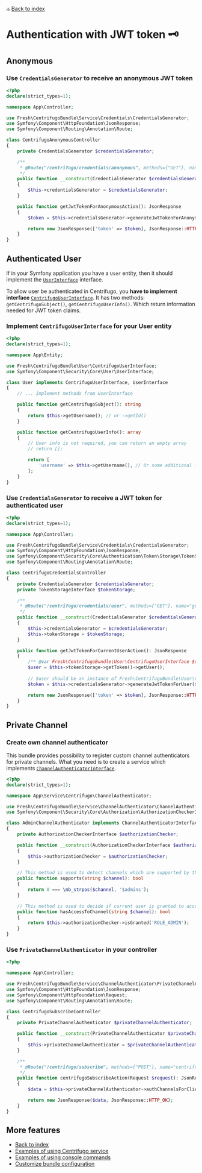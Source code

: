 🔝 [Back to index](./../../README.md "Back to index")

# Authentication with JWT token 🗝️️

## Anonymous

### Use `CredentialsGenerator` to receive an anonymous JWT token

```php
<?php
declare(strict_types=1);

namespace App\Controller;

use Fresh\CentrifugoBundle\Service\Credentials\CredentialsGenerator;
use Symfony\Component\HttpFoundation\JsonResponse;
use Symfony\Component\Routing\Annotation\Route;

class CentrifugoAnonymousController
{
    private CredentialsGenerator $credentialsGenerator;

    /**
     * @Route("/centrifugo/credentials/anonymous", methods={"GET"}, name="get_centrifugo_credentials_for_anonymous")
     */
    public function __construct(CredentialsGenerator $credentialsGenerator)
    {
        $this->credentialsGenerator = $credentialsGenerator;
    }

    public function getJwtTokenForAnonymousAction(): JsonResponse
    {
        $token = $this->credentialsGenerator->generateJwtTokenForAnonymous();

        return new JsonResponse(['token' => $token], JsonResponse::HTTP_OK);
    }
}
```

## Authenticated User

If in your Symfony application you have a `User` entity, then it should implement the [`UserInterface`](https://github.com/symfony/security-core/blob/master/User/UserInterface.php) interface.

To allow user be authenticated in Centrifugo, you **have to implement interface** [`CentrifugoUserInterface`](./../../User/CentrifugoUserInterface.php).
It has two methods: `getCentrifugoSubject()`, `getCentrifugoUserInfo()`. Which return information needed for JWT token claims.

### Implement `CentrifugoUserInterface` for your User entity

```php
<?php
declare(strict_types=1);

namespace App\Entity;

use Fresh\CentrifugoBundle\User\CentrifugoUserInterface;
use Symfony\Component\Security\Core\User\UserInterface;

class User implements CentrifugoUserInterface, UserInterface
{
    // ... implement methods from UserInterface

    public function getCentrifugoSubject(): string
    {
        return $this->getUsername(); // or ->getId()
    }

    public function getCentrifugoUserInfo(): array
    {
        // User info is not required, you can return an empty array
        // return [];

        return [
            'username' => $this->getUsername(), // Or some additional info, if you wish
        ];
    }
}

```

### Use `CredentialsGenerator` to receive a JWT token for authenticated user

```php
<?php
declare(strict_types=1);

namespace App\Controller;

use Fresh\CentrifugoBundle\Service\Credentials\CredentialsGenerator;
use Symfony\Component\HttpFoundation\JsonResponse;
use Symfony\Component\Security\Core\Authentication\Token\Storage\TokenStorageInterface;
use Symfony\Component\Routing\Annotation\Route;

class CentrifugoCredentialsController
{
    private CredentialsGenerator $credentialsGenerator;
    private TokenStorageInterface $tokenStorage;

    /**
     * @Route("/centrifugo/credentials/user", methods={"GET"}, name="get_centrifugo_credentials_for_current_user")
     */
    public function __construct(CredentialsGenerator $credentialsGenerator, TokenStorageInterface $tokenStorage)
    {
        $this->credentialsGenerator = $credentialsGenerator;
        $this->tokenStorage = $tokenStorage;
    }

    public function getJwtTokenForCurrentUserAction(): JsonResponse
    {
        /** @var Fresh\CentrifugoBundle\User\CentrifugoUserInterface $user */
        $user = $this->tokenStorage->getToken()->getUser();
        
        // $user should be an instance of Fresh\CentrifugoBundle\User\CentrifugoUserInterface
        $token = $this->credentialsGenerator->generateJwtTokenForUser($user);

        return new JsonResponse(['token' => $token], JsonResponse::HTTP_OK);
    }
}
```

## Private Channel

### Create own channel authenticator

This bundle provides possibility to register custom channel authenticators for private channels.
What you need is to create a service which implements [`ChannelAuthenticatorInterface`](./../../Service/ChannelAuthenticator/ChannelAuthenticatorInterface.php).

```php
<?php
declare(strict_types=1);

namespace App\Service\Centrifugo\ChannelAuthenticator;

use Fresh\CentrifugoBundle\Service\ChannelAuthenticator\ChannelAuthenticatorInterface;
use Symfony\Component\Security\Core\Authorization\AuthorizationCheckerInterface;

class AdminChannelAuthenticator implements ChannelAuthenticatorInterface
{
    private AuthorizationCheckerInterface $authorizationChecker;

    public function __construct(AuthorizationCheckerInterface $authorizationChecker)
    {
        $this->authorizationChecker = $authorizationChecker;
    }

    // This method is used to detect channels which are supported by this channel authenticator
    public function supports(string $channel): bool
    {
        return 0 === \mb_strpos($channel, '$admins');
    }

    // This method is used to decide if current user is granted to access this private channel
    public function hasAccessToChannel(string $channel): bool
    {
        return $this->authorizationChecker->isGranted('ROLE_ADMIN');
    }
}
```

### Use `PrivateChannelAuthenticator` in your controller

```php
<?php

namespace App\Controller;

use Fresh\CentrifugoBundle\Service\ChannelAuthenticator\PrivateChannelAuthenticator;
use Symfony\Component\HttpFoundation\JsonResponse;
use Symfony\Component\HttpFoundation\Request;
use Symfony\Component\Routing\Annotation\Route;

class CentrifugoSubscribeController
{
    private PrivateChannelAuthenticator $privateChannelAuthenticator;

    public function __construct(PrivateChannelAuthenticator $privateChannelAuthenticator)
    {
        $this->privateChannelAuthenticator = $privateChannelAuthenticator;
    }

    /**
     * @Route("/centrifugo/subscribe", methods={"POST"}, name="centrifugo_subscribe")
     */
    public function centrifugoSubscribeAction(Request $request): JsonResponse
    {
        $data = $this->privateChannelAuthenticator->authChannelsForClientFromRequest($request);

        return new JsonResponse($data, JsonResponse::HTTP_OK);
    }
}
```

## More features

* [Back to index](./../../README.md "Back to index")
* [Examples of using Centrifugo service](./centrifugo_service_methods.md "Examples of using Centrifugo service")
* [Examples of using console commands](./console_commands.md "Examples of using console commands")
* [Customize bundle configuration](./configuration.md "Customize bundle configuration")
